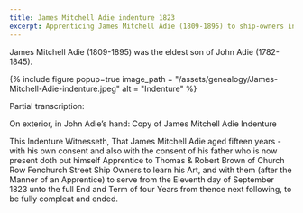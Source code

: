 ```yaml
---
title: James Mitchell Adie indenture 1823
excerpt: Apprenticing James Mitchell Adie (1809-1895) to ship-owners in London
---
```


James Mitchell Adie (1809-1895) was the eldest son of John Adie (1782-1845).

{% include figure popup=true
    image_path = "/assets/genealogy/James-Mitchell-Adie-indenture.jpeg"
    alt = "Indenture"
%}

Partial transcription:

On exterior, in John Adie’s hand: Copy of James Mitchell Adie Indenture

This Indenture Witnesseth, That James Mitchell Adie aged fifteen years - with his own consent and also with the consent of his father who is now present doth put himself Apprentice to Thomas & Robert Brown of Church Row Fenchurch Street Ship Owners to learn his Art, and with them (after the Manner of an Apprentice) to serve from the Eleventh day of September 1823 unto the full End and Term of four Years from thence next following, to be fully compleat and ended.
